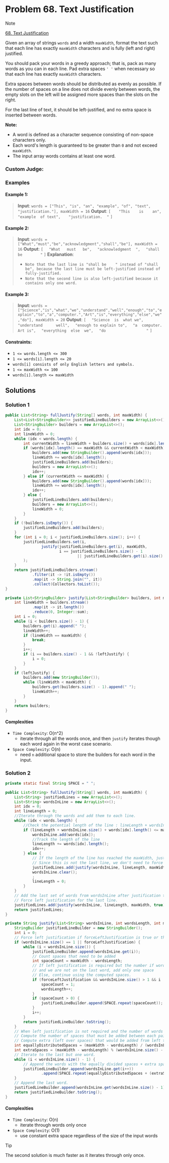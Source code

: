 # Problem 68. Text Justification

> [!NOTE]
> [68. Text Justification](https://leetcode.com/problems/text-justification/description/?envType=study-plan-v2&envId=top-interview-150)

Given an array of strings `words` and a width `maxWidth`, format the text such that each line has exactly `maxWidth` characters and is fully (left and right) justified.

You should pack your words in a greedy approach; that is, pack as many words as you can in each line. Pad extra spaces `' '` when necessary so that each line has exactly `maxWidth` characters.

Extra spaces between words should be distributed as evenly as possible. If the number of spaces on a line does not divide evenly between words, the empty slots on the left will be assigned more spaces than the slots on the right.

For the last line of text, it should be left-justified, and no extra space is inserted between words.

**Note:**

- A word is defined as a character sequence consisting of non-space characters only.
- Each word's length is guaranteed to be greater than `0` and not exceed `maxWidth`.
- The input array words contains at least one word.

### Custom Judge:

### Examples

#### Example 1:

> **Input**: `words = ["This", "is", "an", "example", "of", "text", "justification."], maxWidth = 16`
> **Output**:
> `[`
> `   "This    is    an",`
> `   "example  of text",`
> `   "justification.  "`
> `]`

#### Example 2:

> **Input**: `words = ["What","must","be","acknowledgment","shall","be"], maxWidth = 16`
> **Output**: 
> `[`
> `  "What   must   be",`
> `  "acknowledgment  ",`
> `  "shall be        "`
> `]`
> **Explanation**:
> - `Note that the last line is "shall be    " instead of "shall     be", because the last line must be left-justified instead of fully-justified.`
> - `Note that the second line is also left-justified because it contains only one word.`

#### Example 3:

> **Input**: `words = ["Science","is","what","we","understand","well","enough","to","explain","to","a","computer.","Art","is","everything","else","we","do"], maxWidth = 20`
> **Output**: 
> `[`
> `  "Science  is  what we",`
> `  "understand      well",`
> `  "enough to explain to",`
> `  "a  computer.  Art is",`
> `  "everything  else  we",`
> `  "do                  "`
> `]`

#### Constraints:

- `1 <= words.length <= 300`
- `1 <= words[i].length <= 20`
- `words[i] consists of only English letters and symbols.`
- `1 <= maxWidth <= 100`
- `words[i].length <= maxWidth`

## Solutions

### Solution 1

```java
public List<String> fullJustify(String[] words, int maxWidth) {
    List<List<StringBuilder>> justifiedLineBuilders = new ArrayList<>();
    List<StringBuilder> builders = new ArrayList<>();
    int idx = 0;
    int lineWidth = 0;
    while (idx < words.length) {
        int currentWidth = lineWidth + builders.size() + words[idx].length();
        if (words[idx].length() == maxWidth && currentWidth < maxWidth) {
            builders.add(new StringBuilder().append(words[idx]));
            lineWidth += words[idx].length();
            justifiedLineBuilders.add(builders);
            builders = new ArrayList<>();
            idx++;
        } else if (currentWidth <= maxWidth) {
            builders.add(new StringBuilder().append(words[idx]));
            lineWidth += words[idx].length();
            idx++;
        } else {
            justifiedLineBuilders.add(builders);
            builders = new ArrayList<>();
            lineWidth = 0;
        }
    }
    if (!builders.isEmpty()) {
        justifiedLineBuilders.add(builders);
    }
    for (int i = 0; i < justifiedLineBuilders.size(); i++) {
        justifiedLineBuilders.set(i,
                justify(justifiedLineBuilders.get(i), maxWidth,
                        i == justifiedLineBuilders.size() - 1
                                || justifiedLineBuilders.get(i).size() == 1)
        );
    }
    return justifiedLineBuilders.stream()
            .filter(it -> !it.isEmpty())
            .map(it -> String.join("", it))
            .collect(Collectors.toList());
}

private List<StringBuilder> justify(List<StringBuilder> builders, int maxWidth, boolean leftJustify) {
    int lineWidth = builders.stream()
            .map(it -> it.length())
            .reduce(0, Integer::sum);
    int i = 0;
    while (i < builders.size() - 1) {
        builders.get(i).append(" ");
        lineWidth++;
        if (lineWidth == maxWidth) {
            break;
        }
        i++;
        if (i == builders.size() - 1 && !leftJustify) {
            i = 0;
        }
    }
    if (leftJustify) {
        builders.add(new StringBuilder());
        while (lineWidth < maxWidth) {
            builders.get(builders.size() - 1).append(" ");
            lineWidth++;
        }
    }
    return builders;
}
```

#### Complexities

- `Time Complexity`: O(n^2)
    - iterate through all the words once, and then `justify` iterates though each word again in the worst case scenario.
- `Space Complexity`: O(n)
    - need `n` additional space to store the builders for each word in the input.

### Solution 2

```java
private static final String SPACE = " ";

public List<String> fullJustify(String[] words, int maxWidth) {
    List<String> justifiedLines = new ArrayList<>();
    List<String> wordsInLine = new ArrayList<>();
    int idx = 0;
    int lineLength = 0;
    //Iterate through the words and add them to each line.
    while (idx < words.length) {
        //Check the potential length of the line : lineLength + wordsInLine.size() + words[idx].length()
        if (lineLength + wordsInLine.size() + words[idx].length() <= maxWidth) {
            wordsInLine.add(words[idx]);
            //Track the length of the line
            lineLength += words[idx].length();
            idx++;
        } else {
            // If the length of the line has reached the maxWidth, justify and add it to the line
            // Since this is not the last line, we don't need to force left justification.
            justifiedLines.add(justify(wordsInLine, lineLength, maxWidth, false));
            wordsInLine.clear();
            ;
            lineLength = 0;
        }
    }
    // Add the last set of words from wordsInLine after justification to justifiedLines.
    // Force left justification for the last line.
    justifiedLines.add(justify(wordsInLine, lineLength, maxWidth, true));
    return justifiedLines;
}

private String justify(List<String> wordsInLine, int wordsLength, int maxWidth, boolean forceLeftJustification) {
    StringBuilder justifiedLineBuilder = new StringBuilder();
    int i = 0;
    // Force left justification if forceLeftJustification is true or there is only one word in the line.
    if (wordsInLine.size() == 1 || forceLeftJustification) {
        while (i < wordsInLine.size()) {
            justifiedLineBuilder.append(wordsInLine.get(i));
            // Count spaces that need to be added
            int spaceCount = maxWidth - wordsLength;
            // If left justification is required but the number if words are more than 1,
            // and we are not on the last word, add only one space
            // Else, continue using the computed spaces.
            if (forceLeftJustification && wordsInLine.size() > 1 && i != wordsInLine.size() - 1) {
                spaceCount = 1;
                wordsLength++;
            }
            if (spaceCount > 0) {
                justifiedLineBuilder.append(SPACE.repeat(spaceCount));
            }
            i++;
        }
        return justifiedLineBuilder.toString();
    }
    // When left justification is not required and the number of words > 1,
    // Compute the number of spaces that must be added between each pair of words - would be at least 1.
    // Compute extra (left over spaces) that would be added from left to right in addition to the equal space.
    int equallyDistributedSpaces = (maxWidth - wordsLength) / (wordsInLine.size() - 1);
    int extraSpaces = (maxWidth - wordsLength) % (wordsInLine.size() - 1);
    // Iterate to the last but one word.
    while (i < wordsInLine.size() - 1) {
        // Append the words with the equally divided spaces + extra spaces.
        justifiedLineBuilder.append(wordsInLine.get(i++))
                .append(SPACE.repeat(equallyDistributedSpaces + (extraSpaces-- > 0 ? 1 : 0)));
    }
    // Append the last word.
    justifiedLineBuilder.append(wordsInLine.get(wordsInLine.size() - 1));
    return justifiedLineBuilder.toString();
}
```

#### Complexities

- `Time Complexity`: O(n)
    - iterate through words only once
- `Space Complexity`: O(1)
    - use constant extra space regardless of the size of the input words

> [!TIP]
> The second solution is much faster as it iterates through only once.
 